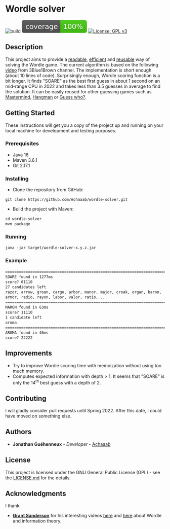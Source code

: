 # Wordle solver

![build](https://github.com/Achaaab/wordle-solver/workflows/build/badge.svg)
![Coverage](.github/badges/jacoco.svg)
[![License: GPL v3](https://img.shields.io/badge/License-GPLv3-blue.svg)](https://www.gnu.org/licenses/gpl-3.0)

## Description
This project aims to provide a <ins>readable</ins>, <ins>efficient</ins> and <ins>reusable</ins> way of solving the
Wordle game. The current algorithm is based on the following [video](https://www.youtube.com/watch?v=v68zYyaEmEA)
from 3Blue1Brown channel. The implementation is short enough (about 10 lines of code). Surprisingly enough,
Wordle scoring function is a bit longer. It finds "SOARE" as the best first guess in about 1 second on an mid-range CPU
in 2022 and takes less than 3.5 guesses in average to find the solution. It can be easily reused for other guessing
games such as [Mastermind](https://en.wikipedia.org/wiki/Mastermind_(board_game)),
[Hangman](https://en.wikipedia.org/wiki/Hangman_(game)) or [Guess who?](https://en.wikipedia.org/wiki/Guess_Who%3F).

## Getting Started
These instructions will get you a copy of the project up and running on your local machine
for development and testing purposes.

### Prerequisites
* Java 16
* Maven 3.6.1
* Git 2.17.1

### Installing
* Clone the repository from GitHub:
```shell
git clone https://github.com/Achaaab/wordle-solver.git
```
* Build the project with Maven:
```shell
cd wordle-solver
mvn package
```

### Running
```shell
java -jar target/wordle-solver-x.y.z.jar
```

### Example
```
========================================================================================================================
SOARE found in 1277ms
score? 01110
27 candidates left
razor, arrow, groan, cargo, arbor, manor, major, croak, organ, baron, armor, radio, rayon, labor, valor, ratio, ...
========================================================================================================================
MARON found in 63ms
score? 11110
1 candidate left
aroma
========================================================================================================================
AROMA found in 46ms
score? 22222
```

## Improvements
* Try to improve Wordle scoring time with memoization without using too much memory.
* Computes expected information with depth > 1. It seems that "SOARE" is only the 14<sup>th</sup> best guess
  with a depth of 2.

## Contributing
I will gladly consider pull requests until Spring 2022. After this date, I could have moved on something else.

## Authors
* **Jonathan Guéhenneux** - *Developer* - [Achaaab](https://github.com/Achaaab)

## License
This project is licensed under the GNU General Public License (GPL) - see the [LICENSE.md](LICENSE.md) for the details.

## Acknowledgments
I thank:
* [**Grant Sanderson**](https://www.youtube.com/c/3blue1brown) for his interesting videos
  [here](https://www.youtube.com/watch?v=v68zYyaEmEA) and [here](https://www.youtube.com/watch?v=fRed0Xmc2Wg)
  about Wordle and information theory.
